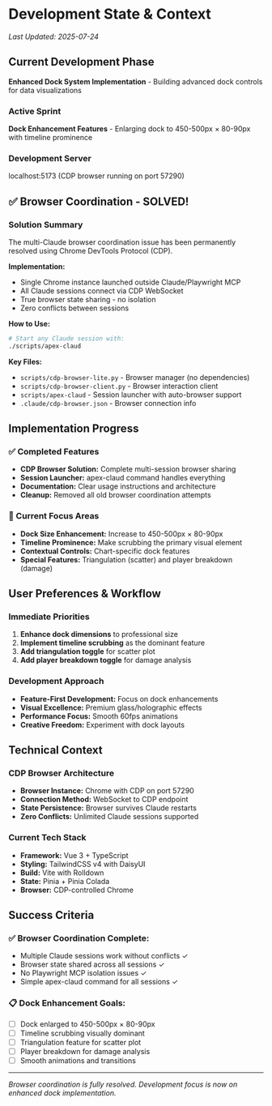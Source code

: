 # Development State & Context
*Last Updated: 2025-07-24*

## Current Development Phase
**Enhanced Dock System Implementation** - Building advanced dock controls for data visualizations

### Active Sprint
**Dock Enhancement Features** - Enlarging dock to 450-500px × 80-90px with timeline prominence

### Development Server
localhost:5173 (CDP browser running on port 57290)

## ✅ Browser Coordination - SOLVED!

### Solution Summary
The multi-Claude browser coordination issue has been permanently resolved using Chrome DevTools Protocol (CDP).

**Implementation:**
- Single Chrome instance launched outside Claude/Playwright MCP
- All Claude sessions connect via CDP WebSocket
- True browser state sharing - no isolation
- Zero conflicts between sessions

**How to Use:**
```bash
# Start any Claude session with:
./scripts/apex-claud
```

**Key Files:**
- `scripts/cdp-browser-lite.py` - Browser manager (no dependencies)
- `scripts/cdp-browser-client.py` - Browser interaction client
- `scripts/apex-claud` - Session launcher with auto-browser support
- `.claude/cdp-browser.json` - Browser connection info

## Implementation Progress

### ✅ Completed Features
- **CDP Browser Solution:** Complete multi-session browser sharing
- **Session Launcher:** apex-claud command handles everything
- **Documentation:** Clear usage instructions and architecture
- **Cleanup:** Removed all old browser coordination attempts

### 🔄 Current Focus Areas
- **Dock Size Enhancement:** Increase to 450-500px × 80-90px
- **Timeline Prominence:** Make scrubbing the primary visual element
- **Contextual Controls:** Chart-specific dock features
- **Special Features:** Triangulation (scatter) and player breakdown (damage)

## User Preferences & Workflow

### Immediate Priorities
1. **Enhance dock dimensions** to professional size
2. **Implement timeline scrubbing** as the dominant feature
3. **Add triangulation toggle** for scatter plot
4. **Add player breakdown toggle** for damage analysis

### Development Approach
- **Feature-First Development:** Focus on dock enhancements
- **Visual Excellence:** Premium glass/holographic effects
- **Performance Focus:** Smooth 60fps animations
- **Creative Freedom:** Experiment with dock layouts

## Technical Context

### CDP Browser Architecture
- **Browser Instance:** Chrome with CDP on port 57290
- **Connection Method:** WebSocket to CDP endpoint
- **State Persistence:** Browser survives Claude restarts
- **Zero Conflicts:** Unlimited Claude sessions supported

### Current Tech Stack
- **Framework:** Vue 3 + TypeScript
- **Styling:** TailwindCSS v4 with DaisyUI
- **Build:** Vite with Rolldown
- **State:** Pinia + Pinia Colada
- **Browser:** CDP-controlled Chrome

## Success Criteria

### ✅ **Browser Coordination Complete:**
- Multiple Claude sessions work without conflicts ✓
- Browser state shared across all sessions ✓
- No Playwright MCP isolation issues ✓
- Simple apex-claud command for all sessions ✓

### 📋 **Dock Enhancement Goals:**
- [ ] Dock enlarged to 450-500px × 80-90px
- [ ] Timeline scrubbing visually dominant
- [ ] Triangulation feature for scatter plot
- [ ] Player breakdown for damage analysis
- [ ] Smooth animations and transitions

---

*Browser coordination is fully resolved. Development focus is now on enhanced dock implementation.*